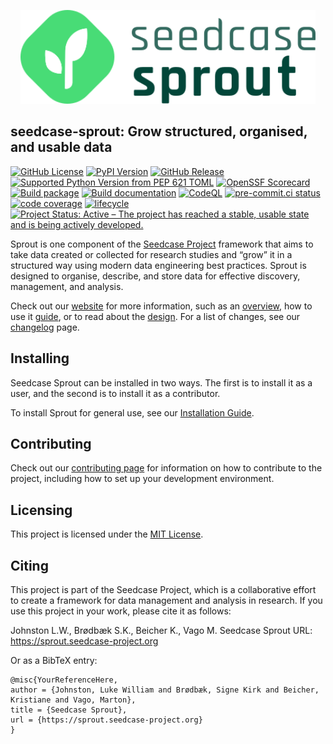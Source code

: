 

<p align="center">
    <a href="https://sprout.seedcase-project.org/">
        <img src="https://raw.githubusercontent.com/seedcase-project/seedcase-sprout/main/_extensions/seedcase-project/seedcase-theme/logos/navbar-logo-seedcase-sprout.svg" alt="Link to Sprout website" height="150"/>
    </a>
</p>

## seedcase-sprout: Grow structured, organised, and usable data

[![GitHub
License](https://img.shields.io/github/license/seedcase-project/seedcase-sprout.png)](https://github.com/seedcase-project/seedcase-sprout/blob/main/LICENSE.md)
[![PyPI
Version](https://img.shields.io/pypi/v/seedcase-sprout.png)](https://pypi.org/project/seedcase-sprout/)
[![GitHub
Release](https://img.shields.io/github/v/release/seedcase-project/seedcase-sprout.png)](https://github.com/seedcase-project/seedcase-sprout/releases/latest)
[![Supported Python Version from PEP 621
TOML](https://img.shields.io/python/required-version-toml?tomlFilePath=https%3A%2F%2Fraw.githubusercontent.com%2Fseedcase-project%2Fseedcase-sprout%2Frefs%2Fheads%2Fmain%2Fpyproject.toml)](https://github.com/seedcase-project/seedcase-sprout/blob/main/pyproject.toml)
[![OpenSSF
Scorecard](https://api.scorecard.dev/projects/github.com/seedcase-project/seedcase-sprout/badge?raw=true.png)](https://scorecard.dev/viewer/?uri=github.com/seedcase-project/seedcase-sprout)
[![Build
package](https://github.com/seedcase-project/seedcase-sprout/actions/workflows/build-package.yml/badge.svg)](https://github.com/seedcase-project/seedcase-sprout/actions/workflows/build-package.yml)
[![Build
documentation](https://github.com/seedcase-project/seedcase-sprout/actions/workflows/build-website.yml/badge.svg)](https://github.com/seedcase-project/seedcase-sprout/actions/workflows/build-website.yml)
[![CodeQL](https://github.com/seedcase-project/seedcase-sprout/actions/workflows/github-code-scanning/codeql/badge.svg?branch=main)](https://github.com/seedcase-project/seedcase-sprout/actions/workflows/github-code-scanning/codeql)
[![pre-commit.ci
status](https://results.pre-commit.ci/badge/github/seedcase-project/seedcase-sprout/main.svg)](https://results.pre-commit.ci/latest/github/seedcase-project/seedcase-sprout/main)
[![code
coverage](https://raw.githubusercontent.com/seedcase-project/seedcase-sprout/coverage/coverage.svg?raw=true)](https://htmlpreview.github.io/?https://raw.githubusercontent.com/seedcase-project/seedcase-sprout/coverage/index.html)
[![lifecycle](https://lifecycle.r-lib.org/articles/figures/lifecycle-experimental.svg)](https://lifecycle.r-lib.org/articles/stages.html#experimental)
[![Project Status: Active – The project has reached a stable, usable
state and is being actively
developed.](https://www.repostatus.org/badges/latest/active.svg)](https://www.repostatus.org/#active)

Sprout is one component of the [Seedcase
Project](https://seedcase-project.org) framework that aims to take data
created or collected for research studies and “grow” it in a structured
way using modern data engineering best practices. Sprout is designed to
organise, describe, and store data for effective discovery, management,
and analysis.

Check out our [website](https://sprout.seedcase-project.org/) for more
information, such as an
[overview](https://sprout.seedcase-project.org/docs/overview/), how to
use it [guide](https://sprout.seedcase-project.org/docs/guide/), or to
read about the
[design](https://sprout.seedcase-project.org/docs/design/). For a list
of changes, see our
[changelog](https://sprout.seedcase-project.org/docs/releases/) page.

## Installing

Seedcase Sprout can be installed in two ways. The first is to install it
as a user, and the second is to install it as a contributor.

To install Sprout for general use, see our [Installation
Guide](https://sprout.seedcase-project.org/docs/guide/installation).

## Contributing

Check out our [contributing
page](https://sprout.seedcase-project.org/CONTRIBUTING/) for information
on how to contribute to the project, including how to set up your
development environment.

## Licensing

This project is licensed under the [MIT
License](https://github.com/seedcase-project/seedcase-sprout/blob/main/LICENSE.md).

## Citing

This project is part of the Seedcase Project, which is a collaborative
effort to create a framework for data management and analysis in
research. If you use this project in your work, please cite it as
follows:

Johnston L.W., Brødbæk S.K., Beicher K., Vago M. Seedcase Sprout URL:
https://sprout.seedcase-project.org

Or as a BibTeX entry:

    @misc{YourReferenceHere,
    author = {Johnston, Luke William and Brødbæk, Signe Kirk and Beicher, Kristiane and Vago, Marton},
    title = {Seedcase Sprout},
    url = {https://sprout.seedcase-project.org}
    }
